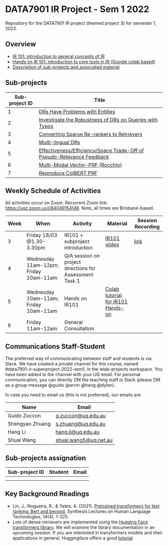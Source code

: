 # DATA7901 IR Project - Sem 1 2022
Repository for the DATA7901 IR project (themed project 3) for semester 1, 2022.


## Overview

- [IR 101: introduction to general concepts of IR](https://github.com/ielab/DATA7901-IR-project-2022-sem1/blob/main/IR101/IR101.pdf)
- [Hands on IR 101: introduction to core tools in IR (Google colab based)](https://colab.research.google.com/drive/15o06rOBLQ7W6Sb7D02HuLfldtpwumh51?usp=sharing)
- [Description of sub-projects and associated material](https://github.com/ielab/DATA7901-IR-project-2022-sem1/tree/main/sub-projects)


## Sub-projects

| Sub-project ID | Title                             |
|----------------|-----------------------------------|
|       1        | [DRs Have Problems with Entities](https://github.com/ielab/DATA7901-IR-project-2022-sem1/tree/main/sub-projects/1)   |
|       2        | [Investigate the Robustness of DRs on Queries with Typos](https://github.com/ielab/DATA7901-IR-project-2022-sem1/tree/main/sub-projects/2)                                  |
|       3        | [Converting Sparse Re-rankers to Retrievers](https://github.com/ielab/DATA7901-IR-project-2022-sem1/tree/main/sub-projects/3)                                  |
|       4        |  [Multi-lingual DRs](https://github.com/ielab/DATA7901-IR-project-2022-sem1/tree/main/sub-projects/4) ||
|       5        | [Effectiveness/Efficiency/Space Trade-Off of Pseudo-Relevance Feedback](https://github.com/ielab/DATA7901-IR-project-2022-sem1/tree/main/sub-projects/5) |
|       6        | [Multi-Modal Vector-PRF (Rocchio)](https://github.com/ielab/DATA7901-IR-project-2022-sem1/tree/main/sub-projects/6)  |
|       7        | [Reproduce ColBERT PRF](https://github.com/ielab/DATA7901-IR-project-2022-sem1/tree/main/sub-projects/7)  |

## Weekly Schedule of Activities

All activities occur on Zoom. Recurrent Zoom link: https://uqz.zoom.us/j/84049154146.
Note, all times are Brisbane-based.

| Week | When                         | Activity                               | Material                               | Session Recording|
|------|------------------------------|----------------------------------------|----------------------------------------|------------------|
|  3   | Friday 18/03 @1.30-3.30pm    |IR101 + subproject introduction         | [IR101 slides](https://github.com/ielab/DATA7901-IR-project-2022-sem1/blob/main/IR101/IR101.pdf)    | [link](https://uqz.zoom.us/rec/share/SfmbAUhin4N4z5PaLhrA2hSAFI-WUgBHdUoLBtV58mQ-n4cllonfViPg_mh-FEx4.iL4YBpeOMvf6ZBYA)|
|  4   |   Wednesday 11am-12pm; Friday 10am-11am                     |Q/A session on project directions for Assessment Task 1|  | |
|  5   |   Wednesday 10am-11am; Friday 10am-11am                     |Hands on IR101| [Colab tutorial for IR101 Hands-on](https://colab.research.google.com/drive/15o06rOBLQ7W6Sb7D02HuLfldtpwumh51?usp=sharing) | |
|  6   |   Friday 11am-12am                     | General Consultation |  | |

## Communications Staff-Student

The preferred way of communicating between staff and students is via Slack. We have created a private channel for this course, named #data7901-ir-superproject-2022-sem1, in the ielab-projects workspace. You have been added to the channel with your UQ email. 
For personal communication, you can directly DM the teaching staff in Slack (please DM as a group message @guido @arvin @hang @dylan).

In case you need to email us (this is not preferred), our emails are

| Name | Email                             |
|----------------|-----------------------------------|
| Guido Zuccon | g.zuccon@uq.edu.au | 
| Shengyao Zhuang | s.zhuang@uq.edu.au |
|  Hang Li | hang.li@uq.edu.au |
|  Shuai Wang | shuai.wang5@uq.net.au |


## Sub-projects assignation

| Sub-project ID | Student | Email |
|----------------|---------|-------|
|                |         |       |
|                |         |       |


## Key Background Readings

* Lin, J., Nogueira, R., & Yates, A. (2021). [Pretrained transformers for text ranking: Bert and beyond.](https://web.archive.org/web/20210716210049id_/https://pure.mpg.de/rest/items/item_3287344_1/component/file_3287345/content) Synthesis Lectures on Human Language Technologies, 14(4), 1-325.
* Lots of dense retrievers are implemented using the [Hugging Face transformers library](https://huggingface.co/docs/transformers/index). We will examine the library documentation in an upcoming session. If you are interested in transformers models and their applications in general, Huggingface offers a good [tutorial](https://huggingface.co/course/chapter1/1)
